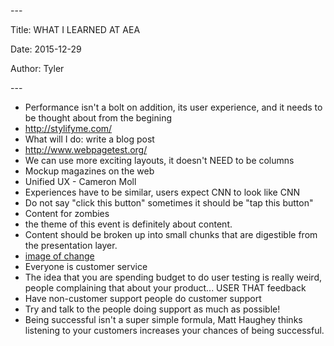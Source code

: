 \-\-\-

Title: WHAT I LEARNED AT AEA

Date: 2015\-12\-29

Author: Tyler

\-\-\-

- Performance isn't a bolt on addition, its user experience, and it needs to be thought about from the begining
- [http://stylifyme\.com/](http://stylifyme.com/)
- What will I do: write a blog post
- [http://www\.webpagetest\.org/](http://www.webpagetest.org/)
- We can use more exciting layouts, it doesn't NEED to be columns
- Mockup magazines on the web
- Unified UX \- Cameron Moll
- Experiences have to be similar, users expect CNN to look like CNN
- Do not say "click this button" sometimes it should be "tap this button"
- Content for zombies
- the theme of this event is definitely about content\.
- Content should be broken up into small chunks that are digestible from the presentation layer\.
- [image of change](http://d3ct8f39dj9jhs.cloudfront.net/wp-content/uploads/2013/09/pace_layering.jpg)
- Everyone is customer service
- The idea that you are spending budget to do user testing is really weird, people complaining that about your product\.\.\. USER THAT feedback
- Have non\-customer support people do customer support
- Try and talk to the people doing support as much as possible\!
- Being successful isn't a super simple formula, Matt Haughey thinks listening to your customers increases your chances of being successful\.

